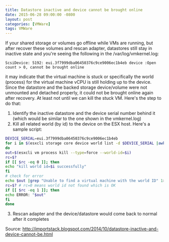 ```yaml
---
title: Datastore inactive and device cannot be brought online
date: 2015-06-28 09:00:00 -0800
layout: post
categories: [VMWare]
tags: VMWare
---
```

If your shared storage or volumes go offline while VMs are running, but after recover these volumes and rescan adapter,
datastores still stay in inactive state and you're seeing the following in the /var/log/vmkernel.log:

`ScsiDevice: 5192: eui.3f7999dba06450376c9ce9006ec1b4eb device :Open count > 0, cannot be brought online`

it may indicate that the virtual machine is stuck or specifically the world (process) for the virtual machine vCPU is still holding 
up to the device. Since the datastore and the backed storage device/volume were not unmounted and detached properly, it could not be
brought online again after recovery. At least not until we can kill the stuck VM. Here's the step to do that:

1. Identify the inactive datastore and the device serial number behind it (which would be similar to the one shown in the vmkernel.log)
2. Kill all related world (by id) to the device on the ESX host. Here's a sample script:
```bash
DEVICE_SERIAL=eui.3f7999dba06450376c9ce9006ec1b4eb
for i in $(esxcli storage core device world list -d $DEVICE_SERIAL |awk {'print $2'} |tail -n +3)
do
out=$(esxcli vm process kill --type=force --world-id=$i)
rc=$?
if [[ $rc -eq 0 ]]; then
echo "kill world id=$i successfully"
fi
# check for error
echo $out |grep "Unable to find a virtual machine with the world ID" 1>/dev/null
rc=$? # rc=0 means world id not found which is OK
if [[ $rc -eq 1 ]]; then
echo ERROR: "$out"
fi
done
```

3. Rescan adapter and the device/datastore would come back to normal after it completes

Source:
 <http://importstack.blogspot.com/2014/10/datastore-inactive-and-device-cannot-be.html>
